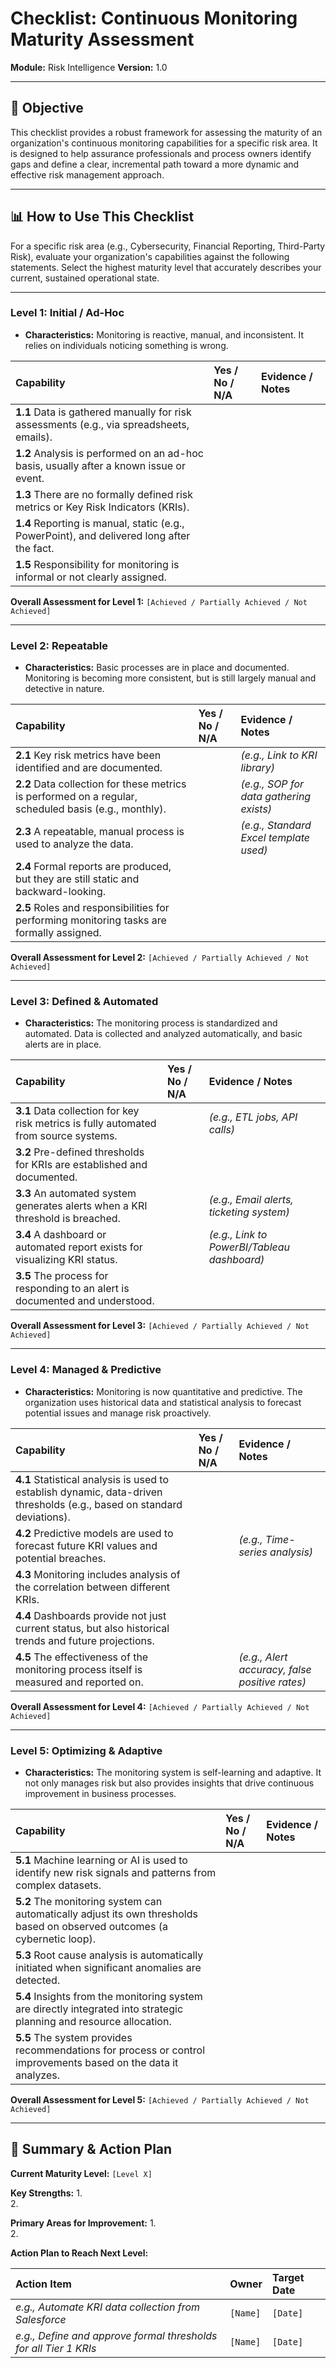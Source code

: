# Checklist: Continuous Monitoring Maturity Assessment

**Module:** Risk Intelligence
**Version:** 1.0

---

## 🎯 Objective

This checklist provides a robust framework for assessing the maturity of an organization's continuous monitoring capabilities for a specific risk area. It is designed to help assurance professionals and process owners identify gaps and define a clear, incremental path toward a more dynamic and effective risk management approach.

---

## 📊 How to Use This Checklist

For a specific risk area (e.g., Cybersecurity, Financial Reporting, Third-Party Risk), evaluate your organization's capabilities against the following statements. Select the highest maturity level that accurately describes your current, sustained operational state.

--- 

### Level 1: Initial / Ad-Hoc

*   **Characteristics:** Monitoring is reactive, manual, and inconsistent. It relies on individuals noticing something is wrong.

| Capability | Yes / No / N/A | Evidence / Notes |
| :--- | :--- | :--- |
| **1.1** Data is gathered manually for risk assessments (e.g., via spreadsheets, emails). | | |
| **1.2** Analysis is performed on an ad-hoc basis, usually after a known issue or event. | | |
| **1.3** There are no formally defined risk metrics or Key Risk Indicators (KRIs). | | |
| **1.4** Reporting is manual, static (e.g., PowerPoint), and delivered long after the fact. | | |
| **1.5** Responsibility for monitoring is informal or not clearly assigned. | | |

**Overall Assessment for Level 1:** `[Achieved / Partially Achieved / Not Achieved]`

---

### Level 2: Repeatable

*   **Characteristics:** Basic processes are in place and documented. Monitoring is becoming more consistent, but is still largely manual and detective in nature.

| Capability | Yes / No / N/A | Evidence / Notes |
| :--- | :--- | :--- |
| **2.1** Key risk metrics have been identified and are documented. | | *(e.g., Link to KRI library)* |
| **2.2** Data collection for these metrics is performed on a regular, scheduled basis (e.g., monthly). | | *(e.g., SOP for data gathering exists)* |
| **2.3** A repeatable, manual process is used to analyze the data. | | *(e.g., Standard Excel template used)* |
| **2.4** Formal reports are produced, but they are still static and backward-looking. | | |
| **2.5** Roles and responsibilities for performing monitoring tasks are formally assigned. | | |

**Overall Assessment for Level 2:** `[Achieved / Partially Achieved / Not Achieved]`

---

### Level 3: Defined & Automated

*   **Characteristics:** The monitoring process is standardized and automated. Data is collected and analyzed automatically, and basic alerts are in place.

| Capability | Yes / No / N/A | Evidence / Notes |
| :--- | :--- | :--- |
| **3.1** Data collection for key risk metrics is fully automated from source systems. | | *(e.g., ETL jobs, API calls)* |
| **3.2** Pre-defined thresholds for KRIs are established and documented. | | |
| **3.3** An automated system generates alerts when a KRI threshold is breached. | | *(e.g., Email alerts, ticketing system)* |
| **3.4** A dashboard or automated report exists for visualizing KRI status. | | *(e.g., Link to PowerBI/Tableau dashboard)* |
| **3.5** The process for responding to an alert is documented and understood. | | |

**Overall Assessment for Level 3:** `[Achieved / Partially Achieved / Not Achieved]`

---

### Level 4: Managed & Predictive

*   **Characteristics:** Monitoring is now quantitative and predictive. The organization uses historical data and statistical analysis to forecast potential issues and manage risk proactively.

| Capability | Yes / No / N/A | Evidence / Notes |
| :--- | :--- | :--- |
| **4.1** Statistical analysis is used to establish dynamic, data-driven thresholds (e.g., based on standard deviations). | | |
| **4.2** Predictive models are used to forecast future KRI values and potential breaches. | | *(e.g., Time-series analysis)* |
| **4.3** Monitoring includes analysis of the correlation between different KRIs. | | |
| **4.4** Dashboards provide not just current status, but also historical trends and future projections. | | |
| **4.5** The effectiveness of the monitoring process itself is measured and reported on. | | *(e.g., Alert accuracy, false positive rates)* |

**Overall Assessment for Level 4:** `[Achieved / Partially Achieved / Not Achieved]`

---

### Level 5: Optimizing & Adaptive

*   **Characteristics:** The monitoring system is self-learning and adaptive. It not only manages risk but also provides insights that drive continuous improvement in business processes.

| Capability | Yes / No / N/A | Evidence / Notes |
| :--- | :--- | :--- |
| **5.1** Machine learning or AI is used to identify new risk signals and patterns from complex datasets. | | |
| **5.2** The monitoring system can automatically adjust its own thresholds based on observed outcomes (a cybernetic loop). | | |
| **5.3** Root cause analysis is automatically initiated when significant anomalies are detected. | | |
| **5.4** Insights from the monitoring system are directly integrated into strategic planning and resource allocation. | | |
| **5.5** The system provides recommendations for process or control improvements based on the data it analyzes. | | |

**Overall Assessment for Level 5:** `[Achieved / Partially Achieved / Not Achieved]`

---

## 📝 Summary & Action Plan

**Current Maturity Level:** `[Level X]`

**Key Strengths:**
1.  
2.  

**Primary Areas for Improvement:**
1.  
2.  

**Action Plan to Reach Next Level:**

| Action Item | Owner | Target Date |
| :--- | :--- | :--- |
| *e.g., Automate KRI data collection from Salesforce* | `[Name]` | `[Date]` |
| *e.g., Define and approve formal thresholds for all Tier 1 KRIs* | `[Name]` | `[Date]` |
